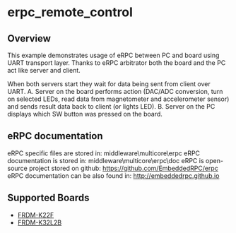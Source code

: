 # erpc_remote_control

## Overview
This example demonstrates usage of eRPC between PC and board using UART transport layer.
Thanks to eRPC arbitrator both the board and the PC act like server and client.

When both servers start they wait for data being sent from client over UART. 
A. Server on the board performs action (DAC/ADC conversion, turn on selected LEDs, read data from magnetometer and accelerometer sensor) 
and sends result data back to client (or lights LED).
B. Server on the PC displays which SW button was pressed on the board.

## eRPC documentation
eRPC specific files are stored in: middleware\multicore\erpc
eRPC documentation is stored in: middleware\multicore\erpc\doc
eRPC is open-source project stored on github: https://github.com/EmbeddedRPC/erpc
eRPC documentation can be also found in: http://embeddedrpc.github.io

## Supported Boards
- [FRDM-K22F](../../_boards/frdmk22f/multiprocessor_examples/erpc_remote_control/example_board_readme.md)
- [FRDM-K32L2B](../../_boards/frdmk32l2b/multiprocessor_examples/erpc_remote_control/example_board_readme.md)
